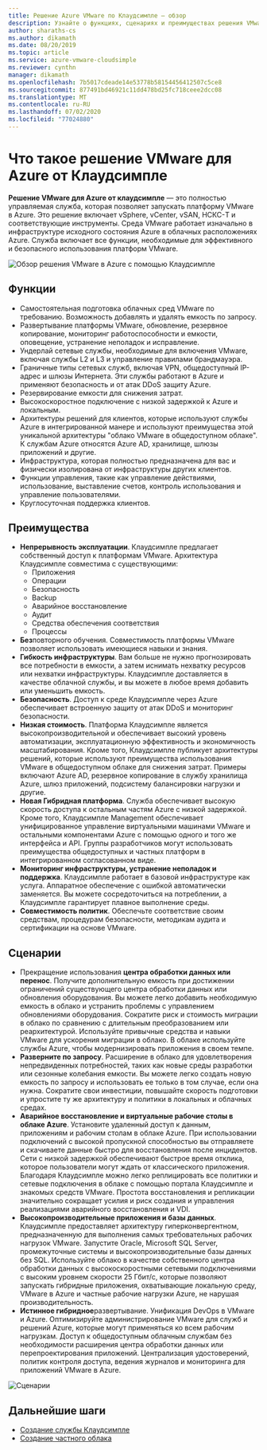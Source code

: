 ```yaml
---
title: Решение Azure VMware по Клаудсимпле — обзор
description: Узнайте о функциях, сценариях и преимуществах решения VMware в Azure с помощью службы Клаудсимпле.
author: sharaths-cs
ms.author: dikamath
ms.date: 08/20/2019
ms.topic: article
ms.service: azure-vmware-cloudsimple
ms.reviewer: cynthn
manager: dikamath
ms.openlocfilehash: 7b5017cdeade14e53778b58154456412507c5ce8
ms.sourcegitcommit: 877491bd46921c11dd478bd25fc718ceee2dcc08
ms.translationtype: MT
ms.contentlocale: ru-RU
ms.lasthandoff: 07/02/2020
ms.locfileid: "77024880"
---
```

# <a name="what-is-azure-vmware-solution-by-cloudsimple"></a>Что такое решение VMware для Azure от Клаудсимпле

**Решение VMware для Azure от клаудсимпле** — это полностью управляемая служба, которая позволяет запускать платформу VMware в Azure. Это решение включает vSphere, vCenter, vSAN, НСКС-T и соответствующие инструменты. Среда VMware работает изначально в инфраструктуре исходного состояния Azure в облачных расположениях Azure. Служба включает все функции, необходимые для эффективного и безопасного использования платформ VMware.

![Обзор решения VMware в Azure с помощью Клаудсимпле](media/azure-vmware-solution-by-cloudsimple.png)

## <a name="features"></a>Функции

* Самостоятельная подготовка облачных сред VMware по требованию. Возможность добавлять и удалять емкость по запросу.
* Развертывание платформы VMware, обновление, резервное копирование, мониторинг работоспособности и емкости, оповещение, устранение неполадок и исправление.
* Ундерлай сетевые службы, необходимые для включения VMware, включая службы L2 и L3 и управление правилами брандмауэра.
* Граничные типы сетевых служб, включая VPN, общедоступный IP-адрес и шлюзы Интернета. Эти службы работают в Azure и применяют безопасность и от атак DDoS защиту Azure.
* Резервирование емкости для снижения затрат.
* Высокоскоростное подключение с низкой задержкой к Azure и локальным.
* Архитектуры решений для клиентов, которые используют службы Azure в интегрированной манере и используют преимущества этой уникальной архитектуры "облако VMware в общедоступном облаке". К службам Azure относятся Azure AD, хранилище, шлюзы приложений и другие.
* Инфраструктура, которая полностью предназначена для вас и физически изолирована от инфраструктуры других клиентов.
* Функции управления, такие как управление действиями, использование, выставление счетов, контроль использования и управление пользователями.
* Круглосуточная поддержка клиентов.

## <a name="benefits"></a>Преимущества

* **Непрерывность эксплуатации**. Клаудсимпле предлагает собственный доступ к платформам VMware. Архитектура Клаудсимпле совместима с существующими:
    * Приложения
    * Операции
    * Безопасность
    * Backup
    * Аварийное восстановление
    * Аудит
    * Средства обеспечения соответствия
    * Процессы
* **Без**повторного обучения. Совместимость платформы VMware позволяет использовать имеющиеся навыки и знания.
* **Гибкость инфраструктуры**. Вам больше не нужно прогнозировать все потребности в емкости, а затем иснимать нехватку ресурсов или нехватки инфраструктуры. Клаудсимпле доставляется в качестве облачной службы, и вы можете в любое время добавить или уменьшить емкость.
* **Безопасность**. Доступ к среде Клаудсимпле через Azure обеспечивает встроенную защиту от атак DDoS и мониторинг безопасности.
* **Низкая стоимость**. Платформа Клаудсимпле является высокопроизводительной и обеспечивает высокий уровень автоматизации, эксплуатационную эффективность и экономичность масштабирования. Кроме того, Клаудсимпле публикует архитектуры решений, которые используют преимущества использования VMware в общедоступном облаке для снижения затрат. Примеры включают Azure AD, резервное копирование в службу хранилища Azure, шлюз приложений, подсистему балансировки нагрузки и другие.
* **Новая Гибридная платформа**. Служба обеспечивает высокую скорость доступа к остальным частям Azure с низкой задержкой. Кроме того, Клаудсимпле Management обеспечивает унифицированное управление виртуальными машинами VMware и остальными компонентами Azure с помощью одного и того же интерфейса и API. Группы разработчиков могут использовать преимущества общедоступных и частных платформ в интегрированном согласованном виде.
* **Мониторинг инфраструктуры, устранение неполадок и поддержка**. Клаудсимпле работает в базовой инфраструктуре как услуга. Аппаратное обеспечение с ошибкой автоматически заменяется. Вы можете сосредоточиться на потреблении, а Клаудсимпле гарантирует плавное выполнение среды.
* **Совместимость политик**. Обеспечьте соответствие своим средствам, процедурам безопасности, методикам аудита и сертификации на основе VMware.

## <a name="scenarios"></a>Сценарии

* Прекращение использования **центра обработки данных или перенос**. Получите дополнительную емкость при достижении ограничений существующего центра обработки данных или обновления оборудования. Вы можете легко добавить необходимую емкость в облако и устранить проблемы с управлением обновлениями оборудования. Сократите риск и стоимость миграции в облако по сравнению с длительным преобразованием или реархитектурой. Используйте привычные средства и навыки VMware для ускорения миграции в облако. В облаке используйте службы Azure, чтобы модернизировать приложения в своем темпе.
* **Разверните по запросу**. Расширение в облако для удовлетворения непредвиденных потребностей, таких как новые среды разработки или сезонные колебания емкости. Вы можете легко создать новую емкость по запросу и использовать ее только в том случае, если она нужна. Сократите свои инвестиции, повышайте скорость подготовки и упростите ту же архитектуру и политики в локальных и облачных средах.
* **Аварийное восстановление и виртуальные рабочие столы в облаке Azure**. Установите удаленный доступ к данным, приложениям и рабочим столам в облаке Azure. При использовании подключений с высокой пропускной способностью вы отправляете и скачиваете данные быстро для восстановления после инцидентов. Сети с низкой задержкой обеспечивают быстрое время отклика, которое пользователи могут ждать от классического приложения. Благодаря Клаудсимпле можно легко реплицировать все политики и сетевые подключения в облаке с помощью портала Клаудсимпле и знакомых средств VMware. Простота восстановления и репликации значительно сокращает усилия и риск создания и управления реализациями аварийного восстановления и VDI.
* **Высокопроизводительные приложения и базы данных**. Клаудсимпле предоставляет архитектуру гиперконвергентном, предназначенную для выполнения самых требовательных рабочих нагрузок VMware. Запустите Oracle, Microsoft SQL Server, промежуточные системы и высокопроизводительные базы данных без SQL. Используйте облако в качестве собственного центра обработки данных с высокоскоростными сетевыми подключениями с высоким уровнем скорости 25 Гбит/с, которые позволяют запускать гибридные приложения, охватывающие локальную среду, VMware в Azure и частные рабочие нагрузки Azure, не нарушая производительность.
* **Истинное гибридное**развертывание. Унификация DevOps в VMware и Azure. Оптимизируйте администрирование VMware для служб и решений Azure, которые могут применяться ко всем рабочим нагрузкам. Доступ к общедоступным облачным службам без необходимости расширения центра обработки данных или перепроектирования приложений. Централизация удостоверений, политик контроля доступа, ведения журналов и мониторинга для приложений VMware в Azure.

![Сценарии](media/cloudsimple-scenarios.png)

## <a name="next-steps"></a>Дальнейшие шаги

* [Создание службы Клаудсимпле](quickstart-create-cloudsimple-service.md)
* [Создание частного облака](quickstart-create-private-cloud.md)
